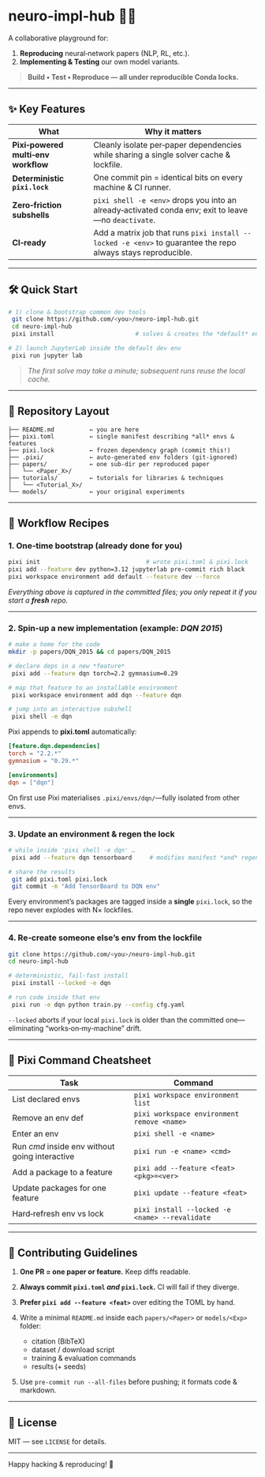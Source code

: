 # neuro-impl-hub 🔬🤖

A collaborative playground for:

1. **Reproducing** neural‑network papers (NLP, RL, etc.).
2. **Implementing & Testing** our own model variants.

> **Build • Test • Reproduce — all under reproducible Conda locks.**

---

## ✨ Key Features

| What                                | Why it matters                                                                                               |
| ----------------------------------- | ------------------------------------------------------------------------------------------------------------ |
| **Pixi‑powered multi‑env workflow** | Cleanly isolate per‑paper dependencies while sharing a single solver cache & lockfile.                       |
| **Deterministic `pixi.lock`**       | One commit pin = identical bits on every machine & CI runner.                                                |
| **Zero‑friction subshells**         | `pixi shell -e <env>` drops you into an already‑activated conda env; exit to leave—no `deactivate`.          |
| **CI‑ready**                        | Add a matrix job that runs `pixi install --locked -e <env>` to guarantee the repo always stays reproducible. |

---

## 🛠️ Quick Start

```bash
# 1) clone & bootstrap common dev tools
 git clone https://github.com/<you>/neuro-impl-hub.git
 cd neuro-impl-hub
 pixi install                       # solves & creates the *default* env

# 2) launch JupyterLab inside the default dev env
 pixi run jupyter lab
```

> *The first solve may take a minute; subsequent runs reuse the local cache.*

---

## 🌱 Repository Layout

```
├── README.md          ← you are here
├── pixi.toml          ← single manifest describing *all* envs & features
├── pixi.lock          ← frozen dependency graph (commit this!)
├── .pixi/             ← auto‑generated env folders (git‑ignored)
├── papers/            ← one sub‑dir per reproduced paper
│   └── <Paper_X>/
├── tutorials/         ← tutorials for libraries & techniques
│   └── <Tutorial_X>/
└── models/            ← your original experiments
```

---

## 🚀 Workflow Recipes

### 1. One‑time bootstrap (already done for you)

```bash
pixi init                              # wrote pixi.toml & pixi.lock
pixi add --feature dev python=3.12 jupyterlab pre-commit rich black
pixi workspace environment add default --feature dev --force
```

*Everything above is captured in the committed files; you only repeat it if you start a **fresh** repo.*

---

### 2. Spin‑up a new implementation (example: *DQN 2015*)

```bash
# make a home for the code
mkdir -p papers/DQN_2015 && cd papers/DQN_2015

# declare deps in a new *feature*
 pixi add --feature dqn torch=2.2 gymnasium=0.29

# map that feature to an installable environment
 pixi workspace environment add dqn --feature dqn

# jump into an interactive subshell
 pixi shell -e dqn
```

Pixi appends to **pixi.toml** automatically:

```toml
[feature.dqn.dependencies]
torch = "2.2.*"
gymnasium = "0.29.*"

[environments]
dqn = ["dqn"]
```

On first use Pixi materialises `.pixi/envs/dqn/`—fully isolated from other envs.

---

### 3. Update an environment & regen the lock

```bash
# while inside 'pixi shell -e dqn' …
 pixi add --feature dqn tensorboard     # modifies manifest *and* regenerates pixi.lock

# share the results
 git add pixi.toml pixi.lock
 git commit -m "Add TensorBoard to DQN env"
```

Every environment’s packages are tagged inside a **single** `pixi.lock`, so the repo never explodes with N× lockfiles.

---

### 4. Re‑create someone else’s env from the lockfile

```bash
git clone https://github.com/<you>/neuro-impl-hub.git
cd neuro-impl-hub

# deterministic, fail‑fast install
 pixi install --locked -e dqn

# run code inside that env
 pixi run -e dqn python train.py --config cfg.yaml
```

`--locked` aborts if your local `pixi.lock` is older than the committed one—eliminating “works‑on‑my‑machine” drift.

---

## 🧰 Pixi Command Cheatsheet

| Task                                           | Command                                        |
| ---------------------------------------------- | ---------------------------------------------- |
| List declared envs                             | `pixi workspace environment list`              |
| Remove an env def                              | `pixi workspace environment remove <name>`     |
| Enter an env                                   | `pixi shell -e <name>`                         |
| Run *cmd* inside env without going interactive | `pixi run -e <name> <cmd>`                     |
| Add a package to a feature                     | `pixi add --feature <feat> <pkg>=<ver>`        |
| Update packages for one feature                | `pixi update --feature <feat>`                 |
| Hard‑refresh env vs lock                       | `pixi install --locked -e <name> --revalidate` |

---

## 🤝 Contributing Guidelines

1. **One PR = one paper or feature.** Keep diffs readable.
2. **Always commit `pixi.toml` *and* `pixi.lock`.** CI will fail if they diverge.
3. **Prefer `pixi add --feature <feat>`** over editing the TOML by hand.
4. Write a minimal `README.md` inside each `papers/<Paper>` or `models/<Exp>` folder:

   * citation (BibTeX)
   * dataset / download script
   * training & evaluation commands
   * results (+ seeds)
5. Use `pre-commit run --all-files` before pushing; it formats code & markdown.

---

## 📝 License

MIT — see `LICENSE` for details.

---

Happy hacking & reproducing! 🎉
